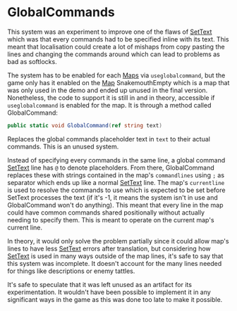 # GlobalCommands

This system was an experiment to improve one of the flaws of [SetText](../SetText.md) which was that every commands had to be specified inline with its text. This meant that localisation could create a lot of mishaps from copy pasting the lines and changing the commands around which can lead to problems as bad as softlocks.

The system has to be enabled for each [Maps](../../Enums%20and%20IDs/Maps.md) via `useglobalcommand`, but the game only has it enabled on the [Map](../../Enums%20and%20IDs/Maps.md) SnakemouthEmpty which is a map that was only used in the demo and ended up unused in the final version. Nonetheless, the code to support it is still in and in theory, accessible if `useglobalcommand` is enabled for the map. It is through a method called GlobalCommand:

```cs
public static void GlobalCommand(ref string text)
```
Replaces the global commands placeholder text in `text` to their actual commands. This is an unused system.

Instead of specifying every commands in the same line, a global command [SetText](../SetText.md) line has `@` to denote placeholders. From there, GlobalCommand replaces these with strings contained in the map's `commandlines` using `;` as separator which ends up like a normal [SetText](../SetText.md) line. The map's `currentline` is used to resolve the commands to use which is expected to be set before SetText processes the text (if it's -1, it means the system isn't in use and GlobalCommand won't do anything). This meant that every line in the map could have common commands shared positionally without actually needing to specify them. This is meant to operate on the current map's current line.

In theory, it would only solve the problem partially since it could allow map's lines to have less [SetText](../SetText.md) errors after translation, but considering how [SetText](../SetText.md) is used in many ways outside of the map lines, it's safe to say that this system was incomplete. It doesn't account for the many lines needed for things like descriptions or enemy tattles.

It's safe to speculate that it was left unused as an artifact for its experimentation. It wouldn't have been possible to implement it in any significant ways in the game as this was done too late to make it possible.
